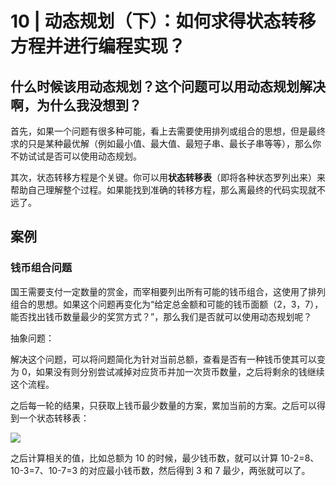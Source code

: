 # 10 | 动态规划（下）：如何求得状态转移方程并进行编程实现？

## 什么时候该用动态规划？这个问题可以用动态规划解决啊，为什么我没想到？

首先，如果一个问题有很多种可能，看上去需要使用排列或组合的思想，但是最终求的只是某种最优解（例如最小值、最大值、最短子串、最长子串等等），那么你不妨试试是否可以使用动态规划。

其次，状态转移方程是个关键。你可以用**状态转移表**（即将各种状态罗列出来）来帮助自己理解整个过程。如果能找到准确的转移方程，那么离最终的代码实现就不远了。

## 案例

### 钱币组合问题

国王需要支付一定数量的赏金，而宰相要列出所有可能的钱币组合，这使用了排列组合的思想。如果这个问题再变化为“给定总金额和可能的钱币面额（2，3，7），能否找出钱币数量最少的奖赏方式？”，那么我们是否就可以使用动态规划呢？

抽象问题：

解决这个问题，可以将问题简化为针对当前总额，查看是否有一种钱币使其可以变为 0，如果没有则分别尝试减掉对应货币并加一次货币数量，之后将剩余的钱继续这个流程。

之后每一轮的结果，只获取上钱币最少数量的方案，累加当前的方案。之后可以得到一个状态转移表：

![](https://static001.geekbang.org/resource/image/e7/58/e78354fe2f577d07649882fed69bd358.png)

之后计算相关的值，比如总额为 10 的时候，最少钱币数，就可以计算 10-2=8、10-3=7、10-7=3 的对应最小钱币数，然后得到 3 和 7 最少，两张就可以了。
